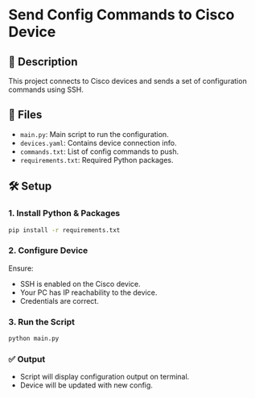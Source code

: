 # Send Config Commands to Cisco Device

## 📌 Description
This project connects to Cisco devices and sends a set of configuration commands using SSH.

## 📁 Files
- `main.py`: Main script to run the configuration.
- `devices.yaml`: Contains device connection info.
- `commands.txt`: List of config commands to push.
- `requirements.txt`: Required Python packages.

## 🛠️ Setup

### 1. Install Python & Packages
```bash
pip install -r requirements.txt
```

### 2. Configure Device
Ensure:
- SSH is enabled on the Cisco device.
- Your PC has IP reachability to the device.
- Credentials are correct.

### 3. Run the Script
```bash
python main.py
```

### ✅ Output
- Script will display configuration output on terminal.
- Device will be updated with new config.
